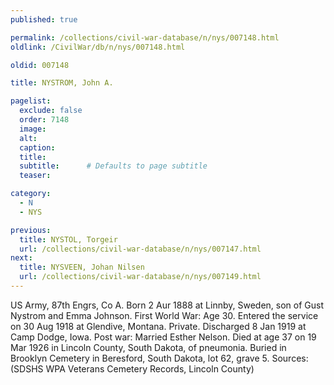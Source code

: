 ```yaml
---
published: true

permalink: /collections/civil-war-database/n/nys/007148.html
oldlink: /CivilWar/db/n/nys/007148.html

oldid: 007148

title: NYSTROM, John A.

pagelist:
  exclude: false
  order: 7148
  image: 
  alt:
  caption:
  title:
  subtitle:      # Defaults to page subtitle
  teaser:

category: 
  - N 
  - NYS

previous:
  title: NYSTOL, Torgeir
  url: /collections/civil-war-database/n/nys/007147.html  
next:
  title: NYSVEEN, Johan Nilsen
  url: /collections/civil-war-database/n/nys/007149.html   
---
```

US Army, 87th Engrs, Co A. Born 2 Aur 1888 at Linnby, Sweden, son of Gust Nystrom and Emma Johnson. First World War: Age 30. Entered the service on 30 Aug 1918 at Glendive, Montana. Private. Discharged 8 Jan 1919 at Camp Dodge, Iowa. Post war: Married Esther Nelson. Died at age 37 on 19 Mar 1926 in Lincoln County, South Dakota, of pneumonia. Buried in Brooklyn Cemetery in Beresford, South Dakota, lot 62, grave 5. Sources: (SDSHS WPA Veterans Cemetery Records, Lincoln County)